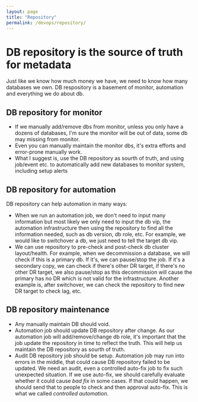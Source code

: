 ```yaml
---
layout: page
title: "Repository"
permalink: /devops/repository/
---
```

# DB repository is the source of truth for metadata
Just like we know how much money we have, we need to know how many databases we own. DB respository is a basement of monitor, automation and everything we do about db.

## DB repository for monitor
- If we manually add/remove dbs from monitor, unless you only have a dozens of databases, I'm sure the monitor will be out of data, some db may missing from monitor. 
- Even you can manually maintain the monitor dbs, it's extra efforts and error-prone manually work.
- What I suggest is, use the DB repository as sourth of truth, and using job/event etc. to automatically add new databases to monitor system, including setup alerts

## DB repository for automation
DB repository can help automation in many ways:
- When we run an automation job, we don't need to input many information but most likely we only need to input the db vip, the automation infrastructure then using the repository to find all the information needed, such as db version, db role, etc. For example, we would like to switchover a db, we just need to tell the target db vip.
- We can use repository to pre-check and post-check db cluster layout/health. For example, when we decommission a database, we will check if this is a primary db. If it's, we can pause/stop the job. If it's a secondary copy, we can check if there's other DR target, if there's no other DR target, we also pause/stop as this decommission will cause the primary has no DR which is not valid for the infrastructure. Another example is, after switchover, we can check the repository to find new DR target to check lag, etc.

## DB repository maintenance
- Any manually maintain DB should void.
- Automation job should update DB repository after change. As our automation job will add/remove/change db role, it's important that the job update the repository in time to reflect the truth. This will help us maintain the DB repository as sourth of truth. 
- Audit DB repository job should be setup. Automation job may run into errors in the middle, that could cause DB repository failed to be updated. We need an audit, even a controlled auto-fix job to fix such unexpected situation. If we use auto-fix, we should carefully evaluate whether it could cause *bad fix* in some cases. If that could happen, we should send that to people to check and then approval auto-fix. This is what we called *controlled automation*. 